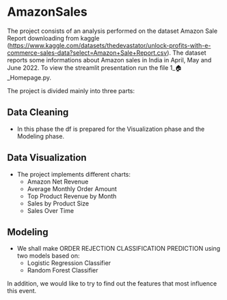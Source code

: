 # AmazonSales
The project consists of an analysis performed on the dataset Amazon Sale Report downloading from kaggle (https://www.kaggle.com/datasets/thedevastator/unlock-profits-with-e-commerce-sales-data?select=Amazon+Sale+Report.csv). The dataset reports some informations about Amazon sales in India in April, May and June 2022. To view the streamlit presentation run the file 1_🏠_Homepage.py.

The project is divided mainly into three parts:

## Data Cleaning
- In this phase the df is prepared for the Visualization phase and the Modeling phase. 
## Data Visualization
- The project implements different charts:
    - Amazon Net Revenue
    - Average Monthly Order Amount 
    - Top Product Revenue by Month
    - Sales by Product Size
    - Sales Over Time 
## Modeling
- We shall make ORDER REJECTION CLASSIFICATION PREDICTION using two models based on:
  - Logistic Regression Classifier
  - Random Forest Classifier

In addition, we would like to try to find out the features that most influence this event.
